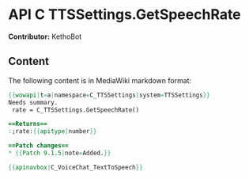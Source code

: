 # API C TTSSettings.GetSpeechRate

**Contributor:** KethoBot

## Content

The following content is in MediaWiki markdown format:

```mediawiki
{{wowapi|t=a|namespace=C_TTSSettings|system=TTSSettings}}
Needs summary.
 rate = C_TTSSettings.GetSpeechRate()

==Returns==
:;rate:{{apitype|number}}

==Patch changes==
* {{Patch 9.1.5|note=Added.}}

{{apinavbox|C_VoiceChat_TextToSpeech}}
```